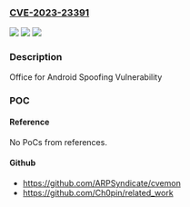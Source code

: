 ### [CVE-2023-23391](https://cve.mitre.org/cgi-bin/cvename.cgi?name=CVE-2023-23391)
![](https://img.shields.io/static/v1?label=Product&message=Microsoft%20Office&color=blue)
![](https://img.shields.io/static/v1?label=Version&message=16.0.1%3C%2016.0.16026.20172%20&color=brighgreen)
![](https://img.shields.io/static/v1?label=Vulnerability&message=Spoofing&color=brighgreen)

### Description

Office for Android Spoofing Vulnerability

### POC

#### Reference
No PoCs from references.

#### Github
- https://github.com/ARPSyndicate/cvemon
- https://github.com/Ch0pin/related_work

